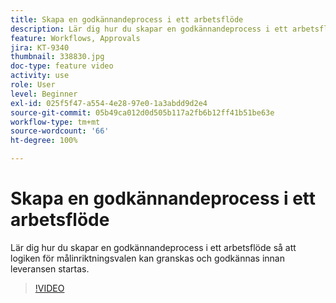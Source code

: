 ```yaml
---
title: Skapa en godkännandeprocess i ett arbetsflöde
description: Lär dig hur du skapar en godkännandeprocess i ett arbetsflöde så att logiken för målinriktningsvalen kan granskas och godkännas innan leveransen startas.
feature: Workflows, Approvals
jira: KT-9340
thumbnail: 338830.jpg
doc-type: feature video
activity: use
role: User
level: Beginner
exl-id: 025f5f47-a554-4e28-97e0-1a3abdd9d2e4
source-git-commit: 05b49ca012d0d505b117a2fb6b12ff41b51be63e
workflow-type: tm+mt
source-wordcount: '66'
ht-degree: 100%

---
```


# Skapa en godkännandeprocess i ett arbetsflöde

Lär dig hur du skapar en godkännandeprocess i ett arbetsflöde så att logiken för målinriktningsvalen kan granskas och godkännas innan leveransen startas.

>[!VIDEO](https://video.tv.adobe.com/v/338830?quality=12&learn=on)
